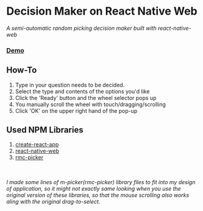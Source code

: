 # Decision Maker on React Native Web
_A semi-automatic random picking decision maker built with react-native-web_
<br /><h3>**[Demo](https://decisionmaker-rnw.netlify.com/)**</h3>
## How-To
1. Type in your question needs to be decided.
2. Select the type and contents of the options you'd like
3. Click the 'Ready' button and the wheel selector pops up
4. You manually scroll the wheel with touch/dragging/scrolling
5. Click 'OK' on the upper right hand of the pop-up

## Used NPM Libraries
1. [create-react-app](https://github.com/facebookincubator/create-react-app)
2. [react-native-web](https://github.com/necolas/react-native-web)
3. [rmc-picker](https://github.com/react-component/m-picker)

<br /><br />
_I made some lines of m-picker(rmc-picker) library files to fit into my design of application, so it might not exactly same looking when you use the original version of these libraries, so that the mouse scrolling also works aling with the original drag-to-select._<br /><br />
